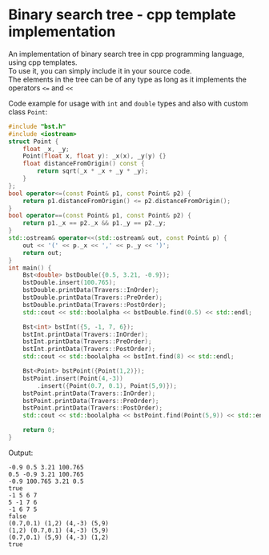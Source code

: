 # Binary search tree - cpp template implementation
An implementation of binary search tree in cpp programming language, using cpp templates.<br/>
To use it, you can simply include it in your source code.<br/>
The elements in the tree can be of any type as long as it implements the operators `<=` and `<<`<br/>

Code example for usage with `int` and `double` types and also with custom class `Point`:
```cpp
#include "bst.h"
#include <iostream>
struct Point {
    float _x, _y;
    Point(float x, float y): _x(x), _y(y) {}
    float distanceFromOrigin() const {
        return sqrt(_x * _x + _y * _y);
    }
};
bool operator<=(const Point& p1, const Point& p2) {
    return p1.distanceFromOrigin() <= p2.distanceFromOrigin();
}
bool operator==(const Point& p1, const Point& p2) {
    return p1._x == p2._x && p1._y == p2._y;
}
std::ostream& operator<<(std::ostream& out, const Point& p) {
    out << '(' << p._x << ',' << p._y << ')';
    return out;
}
int main() {
    Bst<double> bstDouble({0.5, 3.21, -0.9});
    bstDouble.insert(100.765);
    bstDouble.printData(Travers::InOrder);
    bstDouble.printData(Travers::PreOrder);
    bstDouble.printData(Travers::PostOrder);
    std::cout << std::boolalpha << bstDouble.find(0.5) << std::endl;

    Bst<int> bstInt({5, -1, 7, 6});
    bstInt.printData(Travers::InOrder);
    bstInt.printData(Travers::PreOrder);
    bstInt.printData(Travers::PostOrder);
    std::cout << std::boolalpha << bstInt.find(8) << std::endl;

    Bst<Point> bstPoint({Point(1,2)});
    bstPoint.insert(Point(4,-3))
        .insert({Point(0.7, 0.1), Point(5,9)});
    bstPoint.printData(Travers::InOrder);
    bstPoint.printData(Travers::PreOrder);
    bstPoint.printData(Travers::PostOrder);
    std::cout << std::boolalpha << bstPoint.find(Point(5,9)) << std::endl;

    return 0;
}
```

Output:
```
-0.9 0.5 3.21 100.765 
0.5 -0.9 3.21 100.765 
-0.9 100.765 3.21 0.5 
true
-1 5 6 7 
5 -1 7 6 
-1 6 7 5 
false
(0.7,0.1) (1,2) (4,-3) (5,9) 
(1,2) (0.7,0.1) (4,-3) (5,9) 
(0.7,0.1) (5,9) (4,-3) (1,2) 
true
```